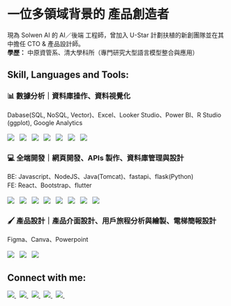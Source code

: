 # 一位多領域背景的 產品創造者
現為 Solwen AI 的 AI／後端 工程師，曾加入 U-Star 計劃扶植的新創團隊並在其中擔任 CTO & 產品設計師。<br />
**學歷：** 中原資管系、清大學科所（專門研究大型語言模型整合與應用）

## Skill, Languages and Tools:
### 📊 數據分析｜資料庫操作、資料視覺化
Dabase(SQL, NoSQL, Vector)、Excel、Looker Studio、Power BI、R Studio (ggplot), Google Analytics<br /><br />
<img src="https://go-skill-icons.vercel.app/api/icons?i=python&titles=true"/> &nbsp; 
<img src="https://go-skill-icons.vercel.app/api/icons?i=mysql&titles=true"/> &nbsp; 
<img src="https://go-skill-icons.vercel.app/api/icons?i=firebase&titles=true"/> &nbsp; 
<img src="https://go-skill-icons.vercel.app/api/icons?i=excel&titles=true"/> &nbsp; 
<img src="https://go-skill-icons.vercel.app/api/icons?i=looker&titles=true"/> &nbsp; 
<img src="https://go-skill-icons.vercel.app/api/icons?i=googleanalytics&titles=true"/> &nbsp; 
<img src="https://go-skill-icons.vercel.app/api/icons?i=r&titles=true"/> &nbsp; 
<br />

### 💻 全端開發｜網頁開發、APIs 製作、資料庫管理與設計
BE: Javascript、NodeJS、Java(Tomcat)、fastapi、flask(Python)<br />
FE: React、Bootstrap、flutter<br /><br />
<img src="https://go-skill-icons.vercel.app/api/icons?i=javascript&titles=true"/> &nbsp; 
<img src="https://go-skill-icons.vercel.app/api/icons?i=nodejs&titles=true"/> &nbsp; 
<img src="https://go-skill-icons.vercel.app/api/icons?i=java&titles=true"/> &nbsp; 
<img src="https://go-skill-icons.vercel.app/api/icons?i=fastapi&titles=true"/> &nbsp; 
<img src="https://go-skill-icons.vercel.app/api/icons?i=flask&titles=true"/> &nbsp; 
<img src="https://go-skill-icons.vercel.app/api/icons?i=react&titles=true"/> &nbsp; 
<img src="https://go-skill-icons.vercel.app/api/icons?i=bootstrap&titles=true"/> &nbsp; 
<img src="https://go-skill-icons.vercel.app/api/icons?i=flutter&titles=true"/> &nbsp; 
<br />

### 🖌️ 產品設計｜產品介面設計、用戶旅程分析與繪製、電梯簡報設計
Figma、Canva、Powerpoint<br /><br />
<img src="https://go-skill-icons.vercel.app/api/icons?i=figma&titles=true"/> &nbsp; 
<img src="https://go-skill-icons.vercel.app/api/icons?i=canva&titles=true"/> &nbsp; 
<img src="https://go-skill-icons.vercel.app/api/icons?i=powerpoint&titles=true"/> &nbsp; 
<br />


## Connect with me:

<a  href="https://www.linkedin.com/in/liang-chin-lu">
  <img src="https://go-skill-icons.vercel.app/api/icons?i=linkedin" target="_blank"/>
</a> &nbsp; 
<a href="https://www.facebook.com/tony13382/">
  <img src="https://go-skill-icons.vercel.app/api/icons?i=facebook" target="_blank"/>
</a> &nbsp;
<a href="https://www.instagram.com/liang_chin_ml/">
  <img src="https://go-skill-icons.vercel.app/api/icons?i=instagram" target="_blank"/>
</a> &nbsp;
<a href="mailto://liangchinlu@gmail.com">
  <img src="https://go-skill-icons.vercel.app/api/icons?i=gmail" target="_blank"/>
</a> &nbsp;
<a href="https://tony13382.github.io/">
  <img src="https://go-skill-icons.vercel.app/api/icons?i=chrome" target="_blank"/>
</a>&nbsp;



<br />
